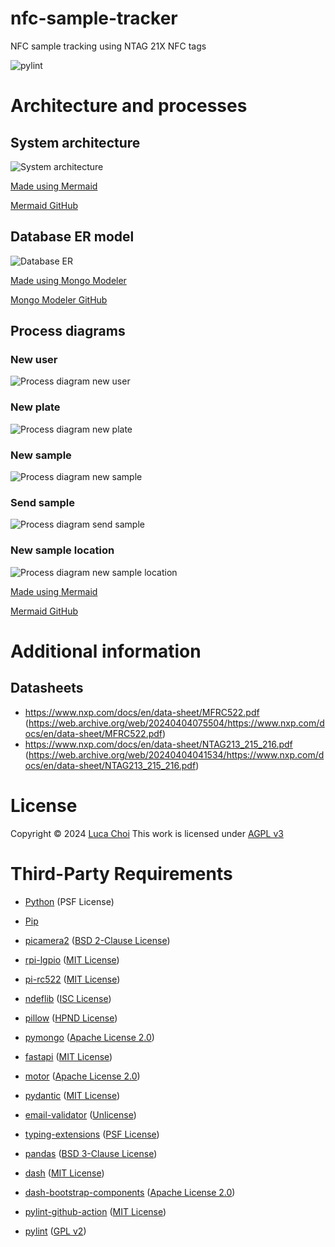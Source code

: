 # nfc-sample-tracker

NFC sample tracking using NTAG 21X NFC tags

![pylint](https://img.shields.io/badge/PyLint-9.32-yellow?logo=python&logoColor=white)


# Architecture and processes
## System architecture

![System architecture](readme/architecture.svg)

[Made using Mermaid](https://mermaid.js.org/)

[Mermaid GitHub](https://github.com/mermaid-js/mermaid)

## Database ER model

![Database ER](readme/dbdiagram.svg)

[Made using Mongo Modeler](https://www.mongomodeler.com/)

[Mongo Modeler GitHub](https://github.com/Lemoncode/mongo-modeler)

## Process diagrams
### New user
![Process diagram new user](readme/process_diagram_newuser.svg)

### New plate
![Process diagram new plate](readme/process_diagram_newplate.svg)

### New sample
![Process diagram new sample](readme/process_diagram_newsample.svg)

### Send sample
![Process diagram send sample](readme/process_diagram_sendsample.svg)

### New sample location
![Process diagram new sample location](readme/process_diagram_newsamplelocation.svg)



[Made using Mermaid](https://mermaid.js.org/)

[Mermaid GitHub](https://github.com/mermaid-js/mermaid)

# Additional information
## Datasheets

- https://www.nxp.com/docs/en/data-sheet/MFRC522.pdf (https://web.archive.org/web/20240404075504/https://www.nxp.com/docs/en/data-sheet/MFRC522.pdf)
- https://www.nxp.com/docs/en/data-sheet/NTAG213_215_216.pdf (https://web.archive.org/web/20240404041534/https://www.nxp.com/docs/en/data-sheet/NTAG213_215_216.pdf)

# License

Copyright © 2024 [Luca Choi](https://www.github.com/lucasmchoi)
This work is licensed under [AGPL v3](/LICENSE)

# Third-Party Requirements

- [Python](https://www.python.org) (PSF License)
- [Pip](https://pypi.org/)

- [picamera2](https://github.com/RaspberryPi/picamera2) ([BSD 2-Clause License](LICENSES/picamera2-LICENSE.txt))
- [rpi-lgpio](https://github.com/waveform80/rpi-lgpio) ([MIT License](LICENSES/rpi-lgpio-LICENSE.txt))
- [pi-rc522](https://github.com/kevinvalk/pi-rc522) ([MIT License](LICENSES/pi-rc522-LICENSE.txt))
- [ndeflib](https://github.com/nfcpy/ndeflib) ([ISC License](LICENSES/ndeflib-LICENSE.txt))
- [pillow](https://github.com/python-pillow/Pillow) ([HPND License](LICENSES/pillow-LICENSE.txt))
- [pymongo](https://github.com/mongodb/mongo-python-driver) ([Apache License 2.0](LICENSES/pymongo-LICENSE.txt))
- [fastapi](https://github.com/tiangolo/fastapi) ([MIT License](LICENSES/fastapi-LICENSE.txt))
- [motor](https://github.com/mongodb/motor) ([Apache License 2.0](LICENSES/motor-LICENSE.txt))
- [pydantic](https://github.com/pydantic/pydantic) ([MIT License](LICENSES/pydantic-LICENSE.txt))
- [email-validator](https://github.com/JoshData/python-email-validator) ([Unlicense](LICENSES/email-validator-LICENSE.txt))
- [typing-extensions](https://github.com/python/typing_extensions) ([PSF License](LICENSES/typing-extensions-LICENSE.txt))
- [pandas](https://github.com/pandas-dev/pandas) ([BSD 3-Clause License](LICENSES/pandas-LICENSE.txt))
- [dash](https://github.com/plotly/dash) ([MIT License](LICENSES/dash-LICENSE.txt))
- [dash-bootstrap-components](https://github.com/facultyai/dash-bootstrap-components/) ([Apache License 2.0](LICENSES/dash-bootstrap-components-LICENSE.txt))

- [pylint-github-action](https://github.com/Silleellie/pylint-github-action) ([MIT License](LICENSES/pylint-github-action-LICENSE.txt))
- [pylint](https://github.com/pylint-dev/pylint) ([GPL v2](LICENSES/pylint-LICENSE.txt))
